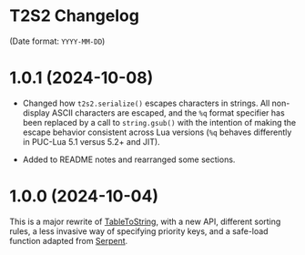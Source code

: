 # T2S2 Changelog

(Date format: `YYYY-MM-DD`)

# 1.0.1 (2024-10-08)

* Changed how `t2s2.serialize()` escapes characters in strings. All non-display ASCII characters are escaped, and the `%q` format specifier has been replaced by a call to `string.gsub()` with the intention of making the escape behavior consistent across Lua versions (`%q` behaves differently in PUC-Lua 5.1 versus 5.2+ and JIT).

* Added to README notes and rearranged some sections.


# 1.0.0 (2024-10-04)

This is a major rewrite of [TableToString](https://github.com/rabbitboots/table_to_string), with a new API, different sorting rules, a less invasive way of specifying priority keys, and a safe-load function adapted from [Serpent](https://github.com/pkulchenko/serpent).
